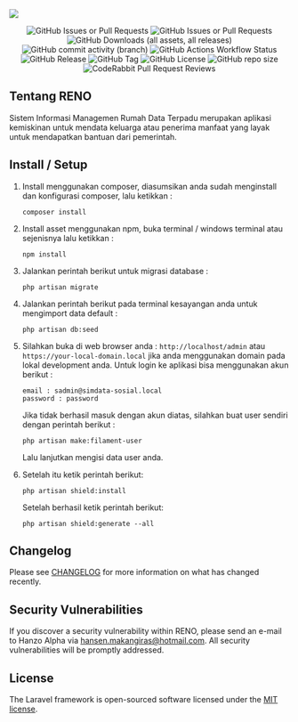 <img src="https://banners.beyondco.de/RENO.png?theme=dark&packageManager=composer+require&packageName=hanzo-alpha%2Fsimdata-sosial&pattern=brickWall&style=style_1&description=Rumah+Data+Terpadu+Dinas+Sosial&md=1&showWatermark=1&fontSize=100px&images=presentation-chart-bar">

<div align="center">

![GitHub Issues or Pull Requests](https://img.shields.io/github/issues-pr/hanzo-alpha/simdata-sosial?style=flat-square)
![GitHub Issues or Pull Requests](https://img.shields.io/github/issues/hanzo-alpha/simdata-sosial?style=flat-square)
![GitHub Downloads (all assets, all releases)](https://img.shields.io/github/downloads/hanzo-alpha/simdata-sosial/total?style=flat-square)
![GitHub commit activity (branch)](https://img.shields.io/github/commit-activity/t/hanzo-alpha/simdata-sosial/main?style=flat-square)
![GitHub Actions Workflow Status](https://img.shields.io/github/actions/workflow/status/hanzo-alpha/simdata-sosial/run-tests.yml?event=push&style=flat-square)
![GitHub Release](https://img.shields.io/github/v/release/hanzo-alpha/simdata-sosial?display_name=release&style=flat-square)
![GitHub Tag](https://img.shields.io/github/v/tag/hanzo-alpha/simdata-sosial?style=flat-square)
![GitHub License](https://img.shields.io/github/license/hanzo-alpha/simdata-sosial?style=flat-square)
![GitHub repo size](https://img.shields.io/github/repo-size/hanzo-alpha/simdata-sosial?style=flat-square)
![CodeRabbit Pull Request Reviews](https://img.shields.io/coderabbit/prs/github/hanzo-alpha/simdata-sosial?utm_source=oss&utm_medium=github&utm_campaign=hanzo-alpha%2Fsimdata-sosial&labelColor=171717&color=FF570A&link=https%3A%2F%2Fcoderabbit.ai&label=CodeRabbit+Reviews)

</div>


## Tentang RENO

Sistem Informasi Managemen Rumah Data Terpadu merupakan aplikasi kemiskinan untuk mendata keluarga atau penerima
manfaat yang layak untuk mendapatkan bantuan dari pemerintah.

## Install / Setup

1. Install menggunakan composer, diasumsikan anda sudah menginstall dan konfigurasi composer, lalu ketikkan :
    ``` 
    composer install
    ```

2. Install asset menggunakan npm, buka terminal / windows terminal atau sejenisnya lalu ketikkan :
    ````
    npm install
    ````
3. Jalankan perintah berikut untuk migrasi database :
   ````
   php artisan migrate
   ````
4. Jalankan perintah berikut pada terminal kesayangan anda untuk mengimport data default :
    ````
   php artisan db:seed
   ````
5. Silahkan buka di web browser anda : ```http://localhost/admin``` atau ```https://your-local-domain.local```
   jika anda menggunakan domain pada lokal development anda. Untuk login ke aplikasi bisa menggunakan akun berikut :
    ````
   email : sadmin@simdata-sosial.local
   password : password
   ````
   Jika tidak berhasil masuk dengan akun diatas, silahkan buat user sendiri dengan perintah berikut :
   ````
   php artisan make:filament-user
   ````
   Lalu lanjutkan mengisi data user anda.
6. Setelah itu ketik perintah berikut:
    ````
   php artisan shield:install
    ````
   Setelah berhasil ketik perintah berikut:
    ````
   php artisan shield:generate --all
    ````

## Changelog

Please see [CHANGELOG](CHANGELOG.md) for more information on what has changed recently.

## Security Vulnerabilities

If you discover a security vulnerability within RENO, please send an e-mail to Hanzo Alpha
via [hansen.makangiras@hotmail.com](mailto:hanzo.asashi.dev@gmail.com). All security vulnerabilities will be promptly
addressed.

## License

The Laravel framework is open-sourced software licensed under the [MIT license](https://opensource.org/licenses/MIT).
